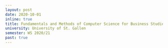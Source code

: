 ```yaml
---
layout: post
date: 2020-10-01
inline: true
title: Fundamentals and Methods of Computer Science for Business Studies, Module on Programming and Software Engineering
university: University of St. Gallen
semester: WS 2020/21
past: true
---
```

